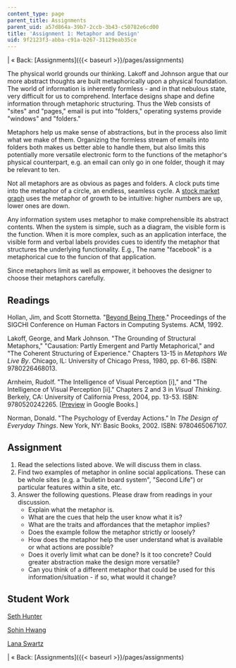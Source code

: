 ```yaml
---
content_type: page
parent_title: Assignments
parent_uid: a57d864a-39b7-2ccb-3b43-c50782e6cd00
title: 'Assignment 1: Metaphor and Design'
uid: 9f2123f3-abba-c91a-b267-31129eab35ce
---
```


| « Back: [Assignments]({{< baseurl >}}/pages/assignments) 

The physical world grounds our thinking. Lakoff and Johnson argue that our more abstract thoughts are built metaphorically upon a physical foundation. The world of information is inherently formless - and in that nebulous state, very difficult for us to comprehend. Interface designs shape and define information through metaphoric structuring. Thus the Web consists of "sites" and "pages," email is put into "folders," operating systems provide "windows" and "folders."

Metaphors help us make sense of abstractions, but in the process also limit what we make of them. Organizing the formless stream of emails into folders both makes us better able to handle them, but also limits this potentially more versatile electronic form to the functions of the metaphor's physical counterpart, e.g. an email can only go in one folder, though it may be relevant to ten.

Not all metaphors are as obvious as pages and folders. A clock puts time into the metaphor of a circle, an endless, seamless cycle. A [stock market graph](http://markets.on.nytimes.com/research/markets/overview/overview.asp) uses the metaphor of growth to be intuitive: higher numbers are up, lower ones are down.

Any information system uses metaphor to make comprehensible its abstract contents. When the system is simple, such as a diagram, the visible form is the function. When it is more complex, such as an application interface, the visible form and verbal labels provides cues to identify the metaphor that structures the underlying functionality. E.g., The name "facebook" is a metaphorical cue to the funcion of that application.

Since metaphors limit as well as empower, it behooves the designer to choose their metaphors carefully.

Readings
--------

Hollan, Jim, and Scott Stornetta. "[Beyond Being There](http://portal.acm.org/citation.cfm?id=142769)." Proceedings of the SIGCHI Conference on Human Factors in Computing Systems. ACM, 1992.

Lakoff, George, and Mark Johnson. "The Grounding of Structural Metaphors," "Causation: Partly Emergent and Partly Metaphorical," and "The Coherent Structuring of Experience." Chapters 13-15 in _Metaphors We Live By_. Chicago, IL: University of Chicago Press, 1980, pp. 61-86. ISBN: 9780226468013.

Arnheim, Rudolf. "The Intelligence of Visual Perception \[i\]," and "The Intelligence of Visual Perception \[ii\]." Chapters 2 and 3 in _Visual Thinking_. Berkely, CA: University of California Press, 2004, pp. 13-53. ISBN: 9780520242265. \[[Preview](http://books.google.com/books?id=DWmtB9szhFsC&pg=PA14=onepage) in Google Books.\]

Norman, Donald. "The Psychology of Everday Actions." In _The Design of Everyday Things_. New York, NY: Basic Books, 2002. ISBN: 9780465067107.

Assignment
----------

1.  Read the selections listed above. We will discuss them in class.
2.  Find two examples of metaphor in online social applications. These can be whole sites (e.g. a "bulletin board system", "Second Life") or particular features within a site, etc.
3.  Answer the following questions. Please draw from readings in your discussion.
    *   Explain what the metaphor is.
    *   What are the cues that help the user know what it is?
    *   What are the traits and affordances that the metaphor implies?
    *   Does the example follow the metaphor strictly or loosely?
    *   How does the metaphor help the user understand what is available or what actions are possible?
    *   Does it overly limit what can be done? Is it too concrete? Could greater abstraction make the design more versatile?
    *   Can you think of a different metaphor that could be used for this information/situation - if so, what would it change?

Student Work
------------

[Seth Hunter](http://designingsociablemedia.blogspot.com/2008/02/response-1-social-metaphors.html)

[Sohin Hwang](http://dsm2008.blogspot.com/2008/02/1st-weeks-assignment.html)

[Lana Swartz](http://designingsociablemedia08.blogspot.com/2008/02/response-1-metaphor-in-social.html)

| « Back: [Assignments]({{< baseurl >}}/pages/assignments)
